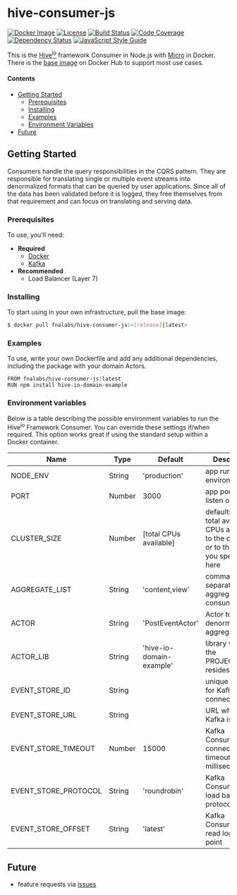 # hive-consumer-js

[![Docker Image][docker-image]][docker-url]
[![License][license-image]][license-url]
[![Build Status][circle-image]][circle-url]
[![Code Coverage][codecov-image]][codecov-url]
[![Dependency Status][depstat-image]][depstat-url]
[![JavaScript Style Guide][style-image]][style-url]

This is the [Hive<sup>io</sup>](https://hiveframework.io/) framework Consumer in Node.js with [Micro](https://www.npmjs.com/package/micro) in Docker. There is the [base image](https://hub.docker.com/r/fnalabs/hive-consumer-js/) on Docker Hub to support most use cases.

#### Contents
- [Getting Started](#getting-started)
  - [Prerequisites](#prerequisites)
  - [Installing](#installing)
  - [Examples](#examples)
  - [Environment Variables](#environment-variables)
- [Future](#future)

## Getting Started
Consumers handle the query responsibilities in the CQRS pattern. They are responsible for translating single or multiple event streams into denormalized formats that can be queried by user applications. Since all of the data has been validated before it is logged, they free themselves from that requirement and can focus on translating and serving data.

### Prerequisites
To use, you'll need:
- **Required**
  - [Docker](https://www.docker.com/)
  - [Kafka](https://kafka.apache.org/)
- **Recommended**
  - Load Balancer (Layer 7)

### Installing
To start using in your own infrastructure, pull the base image:
```sh
$ docker pull fnalabs/hive-consumer-js:<[release]|latest>
```

### Examples
To use, write your own Dockerfile and add any additional dependencies, including the package with your domain Actors.
```
FROM fnalabs/hive-consumer-js:latest
RUN npm install hive-io-domain-example
```

### Environment variables
Below is a table describing the possible environment variables to run the Hive<sup>io</sup> Framework Consumer. You can override these settings if/when required. This option works great if using the standard setup within a Docker container.

Name                  | Type    | Default                   | Description
--------------------- | ------- | ------------------------- | -------------------------------------------------------
NODE_ENV              | String  | 'production'              | app runtime environment
PORT                  | Number  | 3000                      | app port to listen on
CLUSTER_SIZE          | Number  | [total CPUs available]    | defaults to the total available CPUs allocated to the container or to the size you specify here
AGGREGATE_LIST        | String  | 'content,view'            | comma separated list of aggregates to consume
ACTOR                 | String  | 'PostEventActor'          | Actor to denormalize the aggregates
ACTOR_LIB             | String  | 'hive-io-domain-example'  | library where the PROJECTION resides
EVENT_STORE_ID        | String  |                           | unique identifier for Kafka client connection
EVENT_STORE_URL       | String  |                           | URL where Kafka is hosted
EVENT_STORE_TIMEOUT   | Number  | 15000                     | Kafka ConsumerGroup connection timeout in milliseconds
EVENT_STORE_PROTOCOL  | String  | 'roundrobin'              | Kafka ConsumerGroup load balancing protocol
EVENT_STORE_OFFSET    | String  | 'latest'                  | Kafka ConsumerGroup read log starting point

## Future
- feature requests via [issues](https://github.com/fnalabs/hive-consumer-js/issues)

[docker-image]: https://images.microbadger.com/badges/version/fnalabs/hive-consumer-js.svg
[docker-url]: https://hub.docker.com/r/fnalabs/hive-consumer-js/

[license-image]: https://img.shields.io/badge/License-Apache%202.0-blue.svg
[license-url]: https://github.com/fnalabs/hive-consumer-js/blob/master/LICENSE

[circle-image]: https://img.shields.io/circleci/project/github/fnalabs/hive-consumer-js.svg
[circle-url]: https://circleci.com/gh/fnalabs/hive-consumer-js

[codecov-image]: https://img.shields.io/codecov/c/github/fnalabs/hive-consumer-js.svg
[codecov-url]: https://codecov.io/gh/fnalabs/hive-consumer-js

[depstat-image]: https://img.shields.io/david/fnalabs/hive-consumer-js.svg
[depstat-url]: https://david-dm.org/fnalabs/hive-consumer-js

[style-image]: https://img.shields.io/badge/code_style-standard-brightgreen.svg
[style-url]: https://standardjs.com
